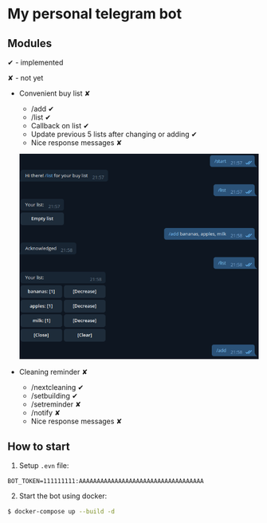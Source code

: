 My personal telegram bot
====

## Modules
✔ - implemented

✘ - not yet

+ Convenient buy list ✘
    + /add ✔
    + /list ✔
    + Callback on list ✔
    + Update previous 5 lists after changing or adding ✔
    + Nice response messages ✘
    
    ![](media/example_buylist.png)

+ Cleaning reminder ✘
    + /nextcleaning ✔
    + /setbuilding ✔
    + /setreminder ✘
    + /notify ✘
    + Nice response messages ✘

## How to start
1. Setup `.evn` file:
```
BOT_TOKEN=111111111:AAAAAAAAAAAAAAAAAAAAAAAAAAAAAAAAAAA
```
2. Start the bot using docker:

```bash
$ docker-compose up --build -d
```

